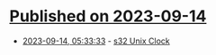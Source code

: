 # [Published on 2023-09-14](index.md)

* [2023-09-14, 05:33:33](https://lobste.rs/s/4r1edw/s32_unix_clock) - [s32 Unix Clock](https://www.da.vidbuchanan.co.uk/blog/unix-clock.html)
